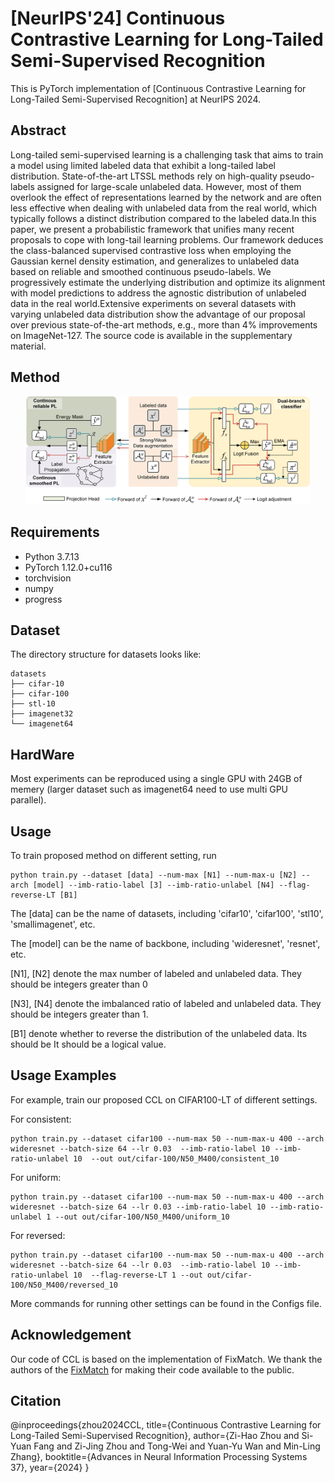 # [NeurIPS'24] Continuous Contrastive Learning for Long-Tailed Semi-Supervised Recognition

<!-- This is PyTorch implementation of Continuous Contrastive Learning for Long-Tailed Semi-Supervised Recognition. -->
This is PyTorch implementation of [Continuous Contrastive Learning for Long-Tailed Semi-Supervised Recognition] at NeurIPS 2024.
## Abstract
Long-tailed semi-supervised learning is a challenging task that aims to train a model using limited labeled data that exhibit a long-tailed label distribution. State-of-the-art LTSSL methods rely on high-quality pseudo-labels assigned for large-scale unlabeled data. However, most of them overlook the effect of representations learned by the network and are often less effective when dealing with unlabeled data from the real world, which typically follows a distinct distribution compared to the labeled data.In this paper, we present a probabilistic framework that unifies many recent proposals to cope with long-tail learning problems. Our framework deduces the class-balanced supervised contrastive loss when employing the Gaussian kernel density estimation, and generalizes to unlabeled data based on reliable and smoothed continuous pseudo-labels. We progressively estimate the underlying distribution and optimize its alignment with model predictions to address the agnostic distribution of unlabeled data in the real world.Extensive experiments on several datasets with varying unlabeled data distribution show the advantage of our proposal over previous state-of-the-art methods, e.g., more than 4% improvements on ImageNet-127. The source code is available in the supplementary material.

## Method

<p align = "center">
<img src="assets/model.png" width="90%" />
</p>

## Requirements

- Python 3.7.13
- PyTorch 1.12.0+cu116
- torchvision
- numpy
- progress



## Dataset

The directory structure for datasets looks like:
```
datasets
├── cifar-10
├── cifar-100
├── stl-10
├── imagenet32
└── imagenet64
```

## HardWare
Most experiments can be reproduced using a single GPU with 24GB of memery (larger dataset such as imagenet64 need to use multi GPU parallel).

## Usage
To train proposed method on different setting, run
```
python train.py --dataset [data] --num-max [N1] --num-max-u [N2] --arch [model] --imb-ratio-label [3] --imb-ratio-unlabel [N4] --flag-reverse-LT [B1]
```
The [data] can be the name of datasets, including 'cifar10', 'cifar100', 'stl10', 'smallimagenet', etc.

The [model] can be the name of backbone, including 'wideresnet', 'resnet', etc.

[N1], [N2] denote the max number of labeled and unlabeled data. They should be integers greater than 0

[N3], [N4] denote the imbalanced ratio of labeled and unlabeled data. They should be integers greater than 1.

[B1] denote whether to reverse the distribution of the unlabeled data. Its should be It should be a logical value.



## Usage Examples

For example, train our proposed CCL on CIFAR100-LT of different settings.

For consistent:

```
python train.py --dataset cifar100 --num-max 50 --num-max-u 400 --arch wideresnet --batch-size 64 --lr 0.03  --imb-ratio-label 10 --imb-ratio-unlabel 10  --out out/cifar-100/N50_M400/consistent_10
```

For uniform:

```
python train.py --dataset cifar100 --num-max 50 --num-max-u 400 --arch wideresnet --batch-size 64 --lr 0.03 --imb-ratio-label 10 --imb-ratio-unlabel 1 --out out/cifar-100/N50_M400/uniform_10  
```

For reversed:

```
python train.py --dataset cifar100 --num-max 50 --num-max-u 400 --arch wideresnet --batch-size 64 --lr 0.03  --imb-ratio-label 10 --imb-ratio-unlabel 10  --flag-reverse-LT 1 --out out/cifar-100/N50_M400/reversed_10
```
More commands for running other settings can be found in the Configs file. 

## Acknowledgement
Our code of CCL is based on the implementation of FixMatch. We thank the authors of the [FixMatch](https://github.com/kekmodel/FixMatch-pytorch) for making their code available to the public.

## Citation
@inproceedings{zhou2024CCL,
  title={Continuous Contrastive Learning for Long-Tailed Semi-Supervised Recognition},
  author={Zi-Hao Zhou and Si-Yuan Fang and Zi-Jing Zhou and Tong-Wei and Yuan-Yu Wan and Min-Ling Zhang},
  booktitle={Advances in Neural Information Processing Systems 37},
  year={2024}
}


